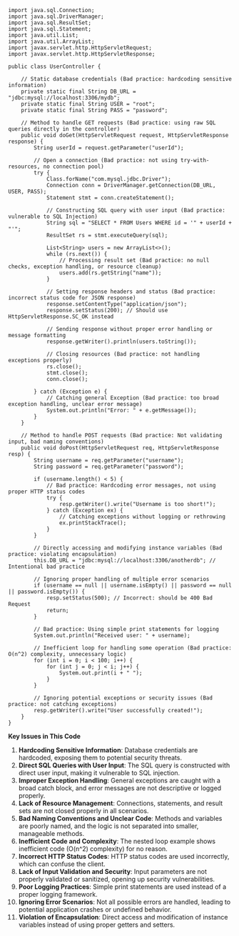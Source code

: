 ```
import java.sql.Connection;
import java.sql.DriverManager;
import java.sql.ResultSet;
import java.sql.Statement;
import java.util.List;
import java.util.ArrayList;
import javax.servlet.http.HttpServletRequest;
import javax.servlet.http.HttpServletResponse;

public class UserController {

    // Static database credentials (Bad practice: hardcoding sensitive information)
    private static final String DB_URL = "jdbc:mysql://localhost:3306/mydb";
    private static final String USER = "root";
    private static final String PASS = "password"; 

    // Method to handle GET requests (Bad practice: using raw SQL queries directly in the controller)
    public void doGet(HttpServletRequest request, HttpServletResponse response) {
        String userId = request.getParameter("userId");

        // Open a connection (Bad practice: not using try-with-resources, no connection pool)
        try {
            Class.forName("com.mysql.jdbc.Driver");
            Connection conn = DriverManager.getConnection(DB_URL, USER, PASS);
            Statement stmt = conn.createStatement();
            
            // Constructing SQL query with user input (Bad practice: vulnerable to SQL Injection)
            String sql = "SELECT * FROM Users WHERE id = '" + userId + "'";
            ResultSet rs = stmt.executeQuery(sql);
            
            List<String> users = new ArrayList<>();
            while (rs.next()) {
                // Processing result set (Bad practice: no null checks, exception handling, or resource cleanup)
                users.add(rs.getString("name"));
            }

            // Setting response headers and status (Bad practice: incorrect status code for JSON response)
            response.setContentType("application/json");
            response.setStatus(200); // Should use HttpServletResponse.SC_OK instead

            // Sending response without proper error handling or message formatting
            response.getWriter().println(users.toString());

            // Closing resources (Bad practice: not handling exceptions properly)
            rs.close();
            stmt.close();
            conn.close();

        } catch (Exception e) {
            // Catching general Exception (Bad practice: too broad exception handling, unclear error message)
            System.out.println("Error: " + e.getMessage());
        }
    }

    // Method to handle POST requests (Bad practice: Not validating input, bad naming conventions)
    public void doPost(HttpServletRequest req, HttpServletResponse resp) {
        String username = req.getParameter("username");
        String password = req.getParameter("password");

        if (username.length() < 5) {
            // Bad practice: Hardcoding error messages, not using proper HTTP status codes
            try {
                resp.getWriter().write("Username is too short!");
            } catch (Exception ex) {
                // Catching exceptions without logging or rethrowing
                ex.printStackTrace();
            }
        }

        // Directly accessing and modifying instance variables (Bad practice: violating encapsulation)
        this.DB_URL = "jdbc:mysql://localhost:3306/anotherdb"; // Intentional bad practice

        // Ignoring proper handling of multiple error scenarios
        if (username == null || username.isEmpty() || password == null || password.isEmpty()) {
            resp.setStatus(500); // Incorrect: should be 400 Bad Request
            return;
        }

        // Bad practice: Using simple print statements for logging
        System.out.println("Received user: " + username);

        // Inefficient loop for handling some operation (Bad practice: O(n^2) complexity, unnecessary logic)
        for (int i = 0; i < 100; i++) {
            for (int j = 0; j < i; j++) {
                System.out.print(i + " ");
            }
        }

        // Ignoring potential exceptions or security issues (Bad practice: not catching exceptions)
        resp.getWriter().write("User successfully created!");
    }
}
```
**Key Issues in This Code**

1. **Hardcoding Sensitive Information**: Database credentials are hardcoded, exposing them to potential security threats.
1. **Direct SQL Queries with User Input**: The SQL query is constructed with direct user input, making it vulnerable to SQL injection.
1. **Improper Exception Handling**: General exceptions are caught with a broad catch block, and error messages are not descriptive or logged properly.
1. **Lack of Resource Management**: Connections, statements, and result sets are not closed properly in all scenarios.
1. **Bad Naming Conventions and Unclear Code**: Methods and variables are poorly named, and the logic is not separated into smaller, manageable methods.
1. **Inefficient Code and Complexity**: The nested loop example shows inefficient code (O(n^2) complexity) for no reason.
1. **Incorrect HTTP Status Codes**: HTTP status codes are used incorrectly, which can confuse the client.
1. **Lack of Input Validation and Security**: Input parameters are not properly validated or sanitized, opening up security vulnerabilities.
1. **Poor Logging Practices**: Simple print statements are used instead of a proper logging framework.
1. **Ignoring Error Scenarios**: Not all possible errors are handled, leading to potential application crashes or undefined behavior.
1. **Violation of Encapsulation**: Direct access and modification of instance variables instead of using proper getters and setters.


